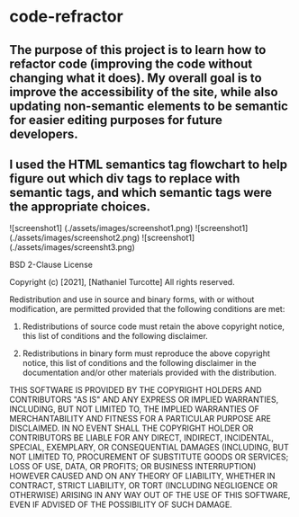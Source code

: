 # code-refractor

## The purpose of this project is to learn how to refactor code (improving the code without changing what it does). My overall goal is to improve the accessibility of the site, while also updating non-semantic elements to be semantic for easier editing purposes for future developers.

## I used the HTML semantics tag flowchart to help figure out which div tags to replace with  semantic tags, and which semantic tags were the appropriate choices.

![screenshot1] (./assets/images/screenshot1.png)
![screenshot1] (./assets/images/screenshot2.png)
![screenshot1] (./assets/images/screensht3.png)

BSD 2-Clause License

Copyright (c) [2021], [Nathaniel Turcotte]
All rights reserved.

Redistribution and use in source and binary forms, with or without
modification, are permitted provided that the following conditions are met:

1. Redistributions of source code must retain the above copyright notice, this
   list of conditions and the following disclaimer.

2. Redistributions in binary form must reproduce the above copyright notice,
   this list of conditions and the following disclaimer in the documentation
   and/or other materials provided with the distribution.

THIS SOFTWARE IS PROVIDED BY THE COPYRIGHT HOLDERS AND CONTRIBUTORS "AS IS"
AND ANY EXPRESS OR IMPLIED WARRANTIES, INCLUDING, BUT NOT LIMITED TO, THE
IMPLIED WARRANTIES OF MERCHANTABILITY AND FITNESS FOR A PARTICULAR PURPOSE ARE
DISCLAIMED. IN NO EVENT SHALL THE COPYRIGHT HOLDER OR CONTRIBUTORS BE LIABLE
FOR ANY DIRECT, INDIRECT, INCIDENTAL, SPECIAL, EXEMPLARY, OR CONSEQUENTIAL
DAMAGES (INCLUDING, BUT NOT LIMITED TO, PROCUREMENT OF SUBSTITUTE GOODS OR
SERVICES; LOSS OF USE, DATA, OR PROFITS; OR BUSINESS INTERRUPTION) HOWEVER
CAUSED AND ON ANY THEORY OF LIABILITY, WHETHER IN CONTRACT, STRICT LIABILITY,
OR TORT (INCLUDING NEGLIGENCE OR OTHERWISE) ARISING IN ANY WAY OUT OF THE USE
OF THIS SOFTWARE, EVEN IF ADVISED OF THE POSSIBILITY OF SUCH DAMAGE.